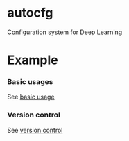 # autocfg
Configuration system for Deep Learning

# Example

### Basic usages

See [basic usage](examples/basics.ipynb)

### Version control

See [version control](examples/versioning.ipynb)
